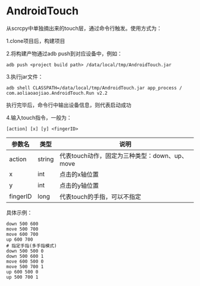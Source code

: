 # AndroidTouch

从scrcpy中单独摘出来的touch层，通过命令行触发。使用方式为：

1.clone项目后，构建项目

2.将构建产物通过adb push到对应设备中，例如：

```
adb push <project build path> /data/local/tmp/AndroidTouch.jar 
```

3.执行jar文件：

```
adb shell CLASSPATH=/data/local/tmp/AndroidTouch.jar app_process / com.aoliaoaojiao.AndroidTouch.Run v2.2
```

执行完毕后，命令行中输出设备信息，则代表启动成功

4.输入touch指令，一般为：

```
[action] [x] [y] <fingerID>
```

| 参数名   | 类型   | 说明                                          |
| -------- | ------ | --------------------------------------------- |
| action   | string | 代表touch动作，固定为三种类型：down、up、move |
| x        | int    | 点击的x轴位置                                 |
| y        | int    | 点击的y轴位置                                 |
| fingerID | long   | 代表touch的手指，可以不指定                   |

具体示例：

```
down 500 600
move 500 700
move 600 700
up 600 700
# 指定手指(多手指模式)
down 500 500 0
down 500 600 1
move 600 500 0
move 500 700 1
up 600 500 0
up 500 700 1
```

